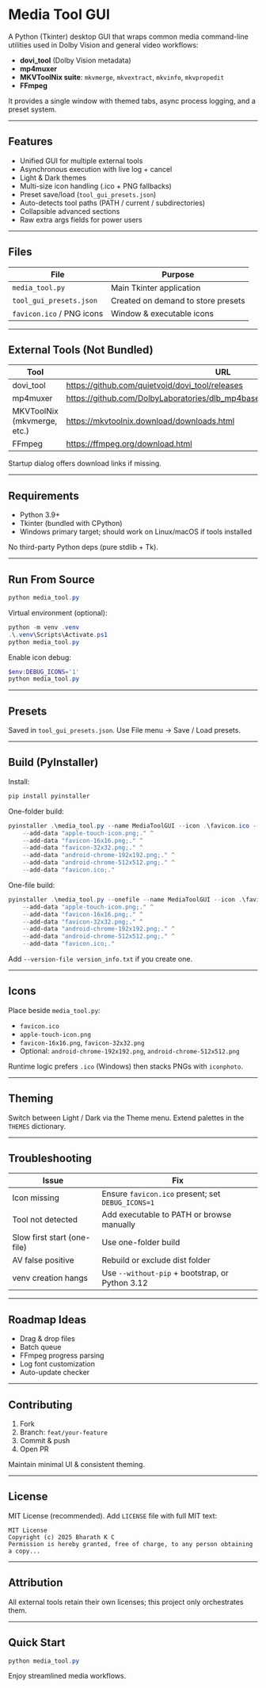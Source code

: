 # Media Tool GUI

A Python (Tkinter) desktop GUI that wraps common media command-line utilities used in Dolby Vision and general video workflows:

- **dovi_tool** (Dolby Vision metadata)
- **mp4muxer**
- **MKVToolNix suite**: `mkvmerge`, `mkvextract`, `mkvinfo`, `mkvpropedit`
- **FFmpeg**

It provides a single window with themed tabs, async process logging, and a preset system.

---
## Features
- Unified GUI for multiple external tools
- Asynchronous execution with live log + cancel
- Light & Dark themes
- Multi-size icon handling (.ico + PNG fallbacks)
- Preset save/load (`tool_gui_presets.json`)
- Auto-detects tool paths (PATH / current / subdirectories)
- Collapsible advanced sections
- Raw extra args fields for power users

---
## Files
| File | Purpose |
|------|---------|
| `media_tool.py` | Main Tkinter application |
| `tool_gui_presets.json` | Created on demand to store presets |
| `favicon.ico` / PNG icons | Window & executable icons |

---
## External Tools (Not Bundled)
| Tool | URL |
|------|-----|
| dovi_tool | https://github.com/quietvoid/dovi_tool/releases |
| mp4muxer | https://github.com/DolbyLaboratories/dlb_mp4base/blob/master/bin/mp4muxer.exe |
| MKVToolNix (mkvmerge, etc.) | https://mkvtoolnix.download/downloads.html |
| FFmpeg | https://ffmpeg.org/download.html |

Startup dialog offers download links if missing.

---
## Requirements
- Python 3.9+
- Tkinter (bundled with CPython)
- Windows primary target; should work on Linux/macOS if tools installed

No third-party Python deps (pure stdlib + Tk).

---
## Run From Source
```powershell
python media_tool.py
```

Virtual environment (optional):
```powershell
python -m venv .venv
.\.venv\Scripts\Activate.ps1
python media_tool.py
```

Enable icon debug:
```powershell
$env:DEBUG_ICONS='1'
python media_tool.py
```

---
## Presets
Saved in `tool_gui_presets.json`. Use File menu -> Save / Load presets.

---
## Build (PyInstaller)
Install:
```powershell
pip install pyinstaller
```

One-folder build:
```powershell
pyinstaller .\media_tool.py --name MediaToolGUI --icon .\favicon.ico --noconsole ^
	--add-data "apple-touch-icon.png;." ^
	--add-data "favicon-16x16.png;." ^
	--add-data "favicon-32x32.png;." ^
	--add-data "android-chrome-192x192.png;." ^
	--add-data "android-chrome-512x512.png;." ^
	--add-data "favicon.ico;."
```

One-file build:
```powershell
pyinstaller .\media_tool.py --onefile --name MediaToolGUI --icon .\favicon.ico --noconsole ^
	--add-data "apple-touch-icon.png;." ^
	--add-data "favicon-16x16.png;." ^
	--add-data "favicon-32x32.png;." ^
	--add-data "android-chrome-192x192.png;." ^
	--add-data "android-chrome-512x512.png;." ^
	--add-data "favicon.ico;."
```

Add `--version-file version_info.txt` if you create one.

---
## Icons
Place beside `media_tool.py`:
- `favicon.ico`
- `apple-touch-icon.png`
- `favicon-16x16.png`, `favicon-32x32.png`
- Optional: `android-chrome-192x192.png`, `android-chrome-512x512.png`

Runtime logic prefers `.ico` (Windows) then stacks PNGs with `iconphoto`.

---
## Theming
Switch between Light / Dark via the Theme menu. Extend palettes in the `THEMES` dictionary.

---
## Troubleshooting
| Issue | Fix |
|-------|-----|
| Icon missing | Ensure `favicon.ico` present; set `DEBUG_ICONS=1` |
| Tool not detected | Add executable to PATH or browse manually |
| Slow first start (one-file) | Use one-folder build |
| AV false positive | Rebuild or exclude dist folder |
| venv creation hangs | Use `--without-pip` + bootstrap, or Python 3.12 |

---
## Roadmap Ideas
- Drag & drop files
- Batch queue
- FFmpeg progress parsing
- Log font customization
- Auto-update checker

---
## Contributing
1. Fork
2. Branch: `feat/your-feature`
3. Commit & push
4. Open PR

Maintain minimal UI & consistent theming.

---
## License
MIT License (recommended). Add `LICENSE` file with full MIT text:
```
MIT License
Copyright (c) 2025 Bharath K C
Permission is hereby granted, free of charge, to any person obtaining a copy...
```

---
## Attribution
All external tools retain their own licenses; this project only orchestrates them.

---
## Quick Start
```powershell
python media_tool.py
```

Enjoy streamlined media workflows.
